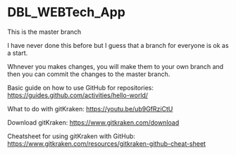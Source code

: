 # DBL_WEBTech_App
This is the master branch

I have never done this before but I guess that a branch for everyone is ok as a start.

Whnever you makes changes, you will make them to your own branch and then you can commit the changes to the master branch.

Basic guide on how to use GitHub for repositories:
https://guides.github.com/activities/hello-world/

What to do with gitKraken:
https://youtu.be/ub9GfRziCtU

Download gitKraken:
https://www.gitkraken.com/download

Cheatsheet for using gitKraken with GitHub:
https://www.gitkraken.com/resources/gitkraken-github-cheat-sheet
